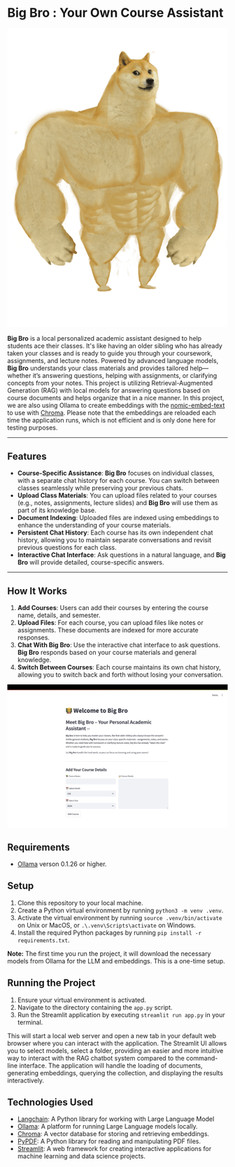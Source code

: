 # Big Bro : Your Own Course Assistant

<p align="center">
    <img src="images/bigBro.png" alt="Your Big Bro" width="600">
</p>

**Big Bro** is a local personalized academic assistant designed to help students ace their classes. It's like having an older sibling who has already taken your classes and is ready to guide you through your coursework, assignments, and lecture notes. Powered by advanced language models, **Big Bro** understands your class materials and provides tailored help—whether it’s answering questions, helping with assignments, or clarifying concepts from your notes. This project is utilizing Retrieval-Augmented Generation (RAG) with local models for answering questions based on course documents and helps organize that in a nice manner. In this project, we are also using Ollama to create embeddings with the [nomic-embed-text](https://ollama.com/library/nomic-embed-text) to use with [Chroma](https://docs.trychroma.com/). Please note that the embeddings are reloaded each time the application runs, which is not efficient and is only done here for testing purposes.

---

## Features

- **Course-Specific Assistance**: **Big Bro** focuses on individual classes, with a separate chat history for each course. You can switch between classes seamlessly while preserving your previous chats.
- **Upload Class Materials**: You can upload files related to your courses (e.g., notes, assignments, lecture slides) and **Big Bro** will use them as part of its knowledge base.
- **Document Indexing**: Uploaded files are indexed using embeddings to enhance the understanding of your course materials.
- **Persistent Chat History**: Each course has its own independent chat history, allowing you to maintain separate conversations and revisit previous questions for each class.
- **Interactive Chat Interface**: Ask questions in a natural language, and **Big Bro** will provide detailed, course-specific answers.

---

## How It Works

1. **Add Courses**: Users can add their courses by entering the course name, details, and semester.
2. **Upload Files**: For each course, you can upload files like notes or assignments. These documents are indexed for more accurate responses.
3. **Chat With Big Bro**: Use the interactive chat interface to ask questions. **Big Bro** responds based on your course materials and general knowledge.
4. **Switch Between Courses**: Each course maintains its own chat history, allowing you to switch back and forth without losing your conversation.

<p align="center">
    <img src="images/streamlit_bigbro.png" alt="Screenshot of UI" width="600">
</p>

## Requirements

- [Ollama](https://ollama.ai/) verson 0.1.26 or higher.

## Setup

1. Clone this repository to your local machine.
2. Create a Python virtual environment by running `python3 -m venv .venv`.
3. Activate the virtual environment by running `source .venv/bin/activate` on Unix or MacOS, or `.\.venv\Scripts\activate` on Windows.
4. Install the required Python packages by running `pip install -r requirements.txt`.

**Note:** The first time you run the project, it will download the necessary models from Ollama for the LLM and embeddings. This is a one-time setup.

## Running the Project

1. Ensure your virtual environment is activated.
2. Navigate to the directory containing the `app.py` script.
3. Run the Streamlit application by executing `streamlit run app.py` in your terminal.

This will start a local web server and open a new tab in your default web browser where you can interact with the application. The Streamlit UI allows you to select models, select a folder, providing an easier and more intuitive way to interact with the RAG chatbot system compared to the command-line interface. The application will handle the loading of documents, generating embeddings, querying the collection, and displaying the results interactively.

## Technologies Used

- [Langchain](https://github.com/langchain/langchain): A Python library for working with Large Language Model
- [Ollama](https://ollama.ai/): A platform for running Large Language models locally.
- [Chroma](https://docs.trychroma.com/): A vector database for storing and retrieving embeddings.
- [PyPDF](https://pypi.org/project/PyPDF2/): A Python library for reading and manipulating PDF files.
- [Streamlit](https://streamlit.io/): A web framework for creating interactive applications for machine learning and data science projects.
